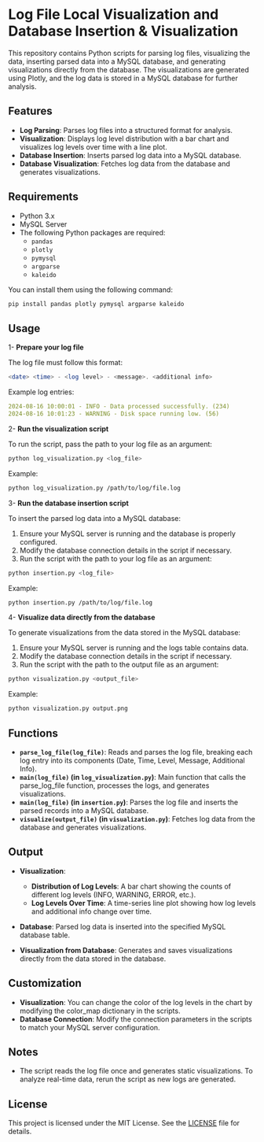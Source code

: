 # Log File Local Visualization and Database Insertion & Visualization

This repository contains Python scripts for parsing log files, visualizing the data, inserting parsed data into a MySQL database, and generating visualizations directly from the database. The visualizations are generated using Plotly, and the log data is stored in a MySQL database for further analysis.

## Features

- **Log Parsing**: Parses log files into a structured format for analysis.
- **Visualization**: Displays log level distribution with a bar chart and visualizes log levels over time with a line plot.
- **Database Insertion**: Inserts parsed log data into a MySQL database.
- **Database Visualization**: Fetches log data from the database and generates visualizations.

## Requirements

- Python 3.x
- MySQL Server
- The following Python packages are required:
   - `pandas`
   - `plotly`
   - `pymysql`
   - `argparse`
   - `kaleido`

You can install them using the following command:
```bash
pip install pandas plotly pymysql argparse kaleido
```
## Usage

1- **Prepare your log file**

   The log file must follow this format:
   ```php
   <date> <time> - <log level> - <message>. <additional info>
   ```
   Example log entries:
   ```yaml
   2024-08-16 10:00:01 - INFO - Data processed successfully. (234)
   2024-08-16 10:01:23 - WARNING - Disk space running low. (56)
   ```
2- **Run the visualization script**

   To run the script, pass the path to your log file as an argument:
   ```bash
   python log_visualization.py <log_file>
   ```
   Example:
   ```bash
   python log_visualization.py /path/to/log/file.log
   ```
3- **Run the database insertion script**
   
   To insert the parsed log data into a MySQL database:
   1. Ensure your MySQL server is running and the database is properly configured.
   2. Modify the database connection details in the script if necessary.
   3. Run the script with the path to your log file as an argument:
   ```bash
   python insertion.py <log_file>
   ```
   Example:
   ```bash
   python insertion.py /path/to/log/file.log
   ```
4- **Visualize data directly from the database**

   To generate visualizations from the data stored in the MySQL database:
   1. Ensure your MySQL server is running and the logs table contains data.
   2. Modify the database connection details in the script if necessary.
   3. Run the script with the path to the output file as an argument:
   ```bash
   python visualization.py <output_file>
   ```
   Example:
   ```bash
   python visualization.py output.png
   ```
## Functions 

- **`parse_log_file(log_file)`**: Reads and parses the log file, breaking each log entry into its components (Date, Time, Level, Message, Additional Info).
- **`main(log_file)` (in `log_visualization.py`)**: Main function that calls the parse_log_file function, processes the logs, and generates visualizations.
- **`main(log_file)` (in `insertion.py`)**: Parses the log file and inserts the parsed records into a MySQL database.
- **`visualize(output_file)` (in `visualization.py`)**: Fetches log data from the database and generates visualizations.

## Output

- **Visualization**:

   - **Distribution of Log Levels**: A bar chart showing the counts of different log levels (INFO, WARNING, ERROR, etc.).
   - **Log Levels Over Time**: A time-series line plot showing how log levels and additional info change over time.

- **Database**: Parsed log data is inserted into the specified MySQL database table.
- **Visualization from Database**: Generates and saves visualizations directly from the data stored in the database.

## Customization

- **Visualization**: You can change the color of the log levels in the chart by modifying the color_map dictionary in the scripts.
- **Database Connection**: Modify the connection parameters in the scripts to match your MySQL server configuration.

## Notes

- The script reads the log file once and generates static visualizations. To analyze real-time data, rerun the script as new logs are generated.

## License

This project is licensed under the MIT License. See the [LICENSE](LICENSE) file for details.
